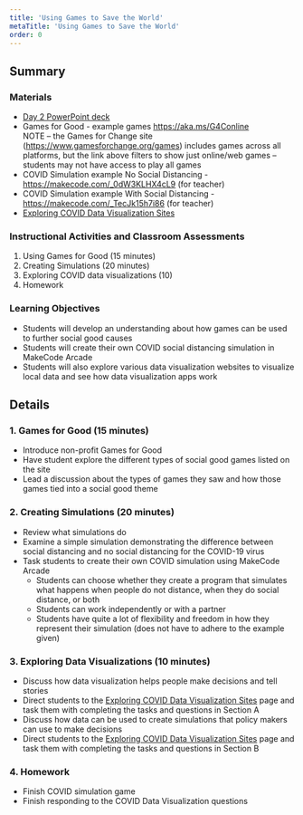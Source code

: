 ```yaml
---
title: 'Using Games to Save the World'
metaTitle: 'Using Games to Save the World'
order: 0
---
```


## Summary

### Materials

* [Day 2 PowerPoint deck]()
* Games for Good - example games https://aka.ms/G4Conline<br/>
NOTE – the Games for Change site (https://www.gamesforchange.org/games) includes games across all platforms, but the link above filters to show just online/web games – students may not have access to play all games
* COVID Simulation example No Social Distancing - https://makecode.com/_0dW3KLHX4cL9 (for teacher)
* COVID Simulation example With Social Distancing - https://makecode.com/_TecJk15h7i86 (for teacher)
* [Exploring COVID Data Visualization Sites](/unit-9/day-2/exploring-covid-data-viz-sites)

### Instructional Activities and Classroom Assessments 

1. Using Games for Good (15 minutes)
2. Creating Simulations (20 minutes)
3. Exploring COVID data visualizations (10)
4. Homework

### Learning Objectives 

* Students will develop an understanding about how games can be used to further social good causes
* Students will create their own COVID social distancing simulation in MakeCode Arcade
* Students will also explore various data visualization websites to visualize local data and see how data visualization apps work

## Details

### 1. Games for Good (15 minutes)

* Introduce non-profit Games for Good
* Have student explore the different types of social good games listed on the site
* Lead a discussion about the types of games they saw and how those games tied into a social good theme

### 2. Creating Simulations (20 minutes)

* Review what simulations do
* Examine a simple simulation demonstrating the difference between social distancing and no social distancing for the COVID-19 virus
* Task students to create their own COVID simulation using MakeCode Arcade
    * Students can choose whether they create a program that simulates what happens when people do not distance, when they do social distance, or both
    * Students can work independently or with a partner
    * Students have quite a lot of flexibility and freedom in how they represent their simulation (does not have to adhere to the example given)

### 3. Exploring Data Visualizations (10 minutes)

* Discuss how data visualization helps people make decisions and tell stories
* Direct students to the [Exploring COVID Data Visualization Sites](/unit-9/day-2/exploring-covid-data-viz-sites) page and task them with completing the tasks and questions in Section A
* Discuss how data can be used to create simulations that policy makers can use to make decisions
* Direct students to the [Exploring COVID Data Visualization Sites](/unit-9/day-2/exploring-covid-data-viz-sites) page and task them with completing the tasks and questions in Section B

### 4. Homework

* Finish COVID simulation game
* Finish responding to the COVID Data Visualization questions